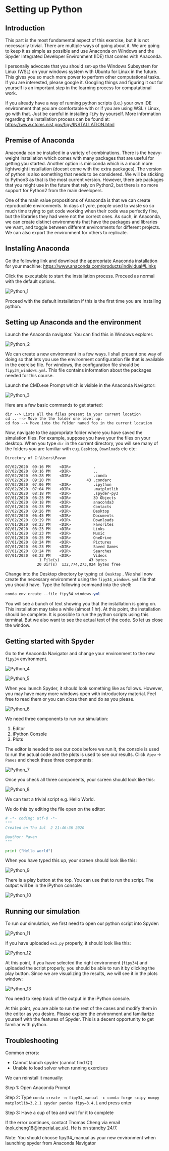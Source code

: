 # Setting up Python

## Introduction

This part is the most fundamental aspect of this exercise, but it is not necessarily trivial. There are multiple ways of going about it. We are going to keep it as simple as possible and use Anaconda on Windows and the Spyder Integrated Developer Environment (IDE) that comes with Anaconda.

I personally advocate that you should set-up the  Windows Subsystem for Linux (WSL) on your windows system with Ubuntu for Linux in the future. This gives you so much more power to perform other computational tasks. If you are interested, please google it. Googling things and figuring it out for yourself is an important step in the learning process for computational work. 

If you already have a way of running python scripts (i.e.) your own IDE environment that you are comfortable with or if you are using WSL / Linux, go with that. Just be careful in installing `FiPy` by yourself. More information regarding the installation process can be found at: https://www.ctcms.nist.gov/fipy/INSTALLATION.html

## Premise of Anaconda

Anaconda can be installed in a variety of combinations. There is the heavy-weight installation which comes with many packages that are useful for getting you started. Another option is miniconda which is a much more lightweight installation (doesnt come with the extra packages). The version of python is also something that needs to be considered. We will be sticking to Python3 as that is the most current version. However, there are packages that you might use in the future that rely on Python2, but there is no more support for Python2 from the main developers. 

One of the main value propositions of Anaconda is that we can create reproducible environments. In days of yore, people used to waste so so much time trying to get code working when their code was perfectly fine, but the libraries they had were not the correct ones.  As such, in Anaconda, we can create distinct environments that have the packages and libraries we want, and toggle between different environments for different projects. We can also export the environment for others to replicate. 

## Installing Anaconda

Go the following link and download the appropriate Anaconda installation for your machine:  https://www.anaconda.com/products/individual#Links

Click the executable to start the installation process. Proceed as normal with the default options. 

![Python_1](C:\Users\CE-KPI15\Projects\pde-Solver-Course\Setup\Python_1.PNG)

Proceed with the default installation if this is the first time you are installing python.

## Setting up Anaconda and the environment

Launch the Anaconda navigator. You can find this in Windows explorer. 

![Python_2](C:\Users\CE-KPI15\Projects\pde-Solver-Course\Setup\Python_2.png)

We can create a new environment in a few ways. I shall present one way of doing so that lets you use the environment configuration file that is available in the exercise file. For windows, the configuration file should be `fipy34_windows.yml`. This file contains information about the packages needed for this course. 

Launch the CMD.exe Prompt which is visible in the Anaconda Navigator: 

![Python_3](C:\Users\CE-KPI15\Projects\pde-Solver-Course\Setup\Python_3.PNG)

Here are a few basic commands to get started: 

```
dir --> Lists all the files present in your current location
cd .. --> Move the the folder one level up. 
cd foo --> Move into the folder named foo in the current location
```

Now, navigate to the appropriate folder where you have saved the simulation files. For example, suppose you have your the files on your desktop. When you type `dir` in the current directory, you will see many of the folders you are familiar with e.g. `Desktop`, `Downloads` etc etc:

```
Directory of C:\Users\Pavan

07/02/2020  09:16 PM    <DIR>          .
07/02/2020  09:16 PM    <DIR>          ..
07/02/2020  09:28 PM    <DIR>          .conda
07/02/2020  09:20 PM                43 .condarc
07/02/2020  07:06 PM    <DIR>          .ipython
07/02/2020  07:04 PM    <DIR>          .matplotlib
07/02/2020  08:18 PM    <DIR>          .spyder-py3
07/01/2020  08:23 PM    <DIR>          3D Objects
07/02/2020  09:18 PM    <DIR>          anaconda3
07/01/2020  08:23 PM    <DIR>          Contacts
07/02/2020  09:26 PM    <DIR>          Desktop
07/02/2020  06:45 PM    <DIR>          Documents
07/02/2020  08:29 PM    <DIR>          Downloads
07/01/2020  08:23 PM    <DIR>          Favorites
07/01/2020  08:23 PM    <DIR>          Links
07/01/2020  08:23 PM    <DIR>          Music
07/01/2020  08:25 PM    <DIR>          OneDrive
07/01/2020  08:24 PM    <DIR>          Pictures
07/01/2020  08:23 PM    <DIR>          Saved Games
07/01/2020  08:24 PM    <DIR>          Searches
07/01/2020  08:23 PM    <DIR>          Videos
               1 File(s)             43 bytes
              20 Dir(s)  132,774,273,024 bytes free
```

Change into the Desktop directory by typing `cd Desktop` . We shall now create the necessary environment using the `fipy34_windows.yml` file that you should have. Type the following command into the shell: 

```powershell
conda env create --file fipy34_windows.yml
```

You will see a bunch of text showing you that the installation is going on. This installation may take a while (almost 1 hr). At this point, the installation should be complete. It is possible to run the python scripts using this terminal. But we also want to see the actual text of the code. So let us close the window. 

## Getting started with Spyder

Go to the Anaconda Navigator and change your environment to the new `fipy34` environment. 

![Python_4](C:\Users\CE-KPI15\Projects\pde-Solver-Course\Setup\Python_4.png)

![Python_5](C:\Users\CE-KPI15\Projects\pde-Solver-Course\Setup\Python_5.png)

When you launch Spyder, it should look something like as follows. However, you may have many more windows open with introductory material. Feel free to read them or you can close then and do as you please. 

![Python_6](C:\Users\CE-KPI15\Projects\pde-Solver-Course\Setup\Python_6.png)

We need three components to run our simulation: 

1. Editor
2. iPython Console
3. Plots

The editor is needed to see our code before we run it, the console is used to run the actual code and the plots is used to see our results. Click `View` -> `Panes` and check these three components:

![Python_7](C:\Users\CE-KPI15\Projects\pde-Solver-Course\Setup\Python_7.png)

Once you check all three components, your screen should look like this:

![Python_8](C:\Users\CE-KPI15\Projects\pde-Solver-Course\Setup\Python_8.png)

We can test a trivial script e.g. Hello World. 

We do this by editing the file open on the editor: 

```python
# -*- coding: utf-8 -*-
"""
Created on Thu Jul  2 21:46:36 2020

@author: Pavan
"""

print ("Hello world")
```

When you have typed this up, your screen should look like this: 

![Python_9](C:\Users\CE-KPI15\Projects\pde-Solver-Course\Setup\Python_9.png)

There is a play button at the top. You can use that to run the script. The output will be in the iPython console:

![Python_10](C:\Users\CE-KPI15\Projects\pde-Solver-Course\Setup\Python_10.png)


## Running our simulation

To run our simulation, we first need to open our python script into Spyder: 

![Python_11](C:\Users\CE-KPI15\Projects\pde-Solver-Course\Setup\Python_11.png)

If you have uploaded `ex1.py` properly, it should look like this: 

![Python_12](C:\Users\CE-KPI15\Projects\pde-Solver-Course\Setup\Python_12.png)

At this point, if you have selected the right environment (`fipy34`) and uploaded the script properly, you should be able to run it by clicking the play button. Since we are visualizing the results, we will see it in the plots window: 

![Python_13](C:\Users\CE-KPI15\Projects\pde-Solver-Course\Setup\Python_13.png)

You need to keep track of the output in the iPython console. 

At this point, you are able to run the rest of the cases and modify them in the editor as you desire. Please explore the environment and familiarize yourself with the features of Spyder. This is a decent opportunity to get familiar with python. 


## Troubleshooting

Common errors:

- Cannot launch spyder (cannot find Qt)
- Unable to load solver when running exercises

We can reinstall it manually:

Step 1: Open Anaconda Prompt

Step 2: Type `conda create -n fipy34_manual -c conda-forge scipy numpy matplotlib=3.2.1 spyder pandas fipy=3.4.1` and press enter

Step 3: Have a cup of tea and wait for it to complete


If the error continues, contact Thomas Cheng via email (nok.cheng18@imperial.ac.uk). He is on standby 24/7.

Note: You should choose fipy34_manual as your new environment when launching spyder from Anaconda Navigator
